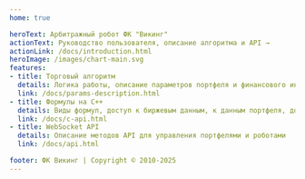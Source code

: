 ```yaml
---
home: true

heroText: Арбитражный робот ФК "Викинг"
actionText: Руководство пользователя, описание алгоритма и API →
actionLink: /docs/introduction.html
heroImage: /images/chart-main.svg
features:
- title: Торговый алгоритм
  details: Логика работы, описание параметров портфеля и финансового инструмента
  link: /docs/params-description.html
- title: Формулы на C++
  details: Виды формул, доступ к биржевым данным, к данным портфеля, доступ к изменению параметров портфеля и финансовых инструментов
  link: /docs/c-api.html
- title: WebSocket API
  details: Описание методов API для управления портфелями и роботами
  link: /docs/api.html

footer: ФК Викинг | Copyright © 2010-2025
---
```

